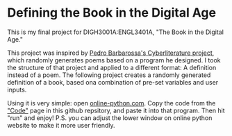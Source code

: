 # Defining the Book in the Digital Age
This is my final project for DIGH3001A:ENGL3401A, "The Book in the Digital Age." 

This project was inspired by [Pedro Barbarossa's Cyberliterature project](https://collection.eliterature.org/3/works/cyberliterature/PB_ELC3.html#annotations:eczrKBJ5Eeul8YvJvHSACA), which randomly generates poems based on a program he designed. I took the structure of that project and applied to a different format: A definition instead of a poem. The following project creates a randomly generated definition of a book, based ona combination of pre-set variables and user inputs. 

Using it is very simple: open [online-python.com](https://www.online-python.com/). Copy the code from the ["Code"](https://github.com/zoe-f-cyborg/definition_of_a_book_project/blob/main/Code) page in this github repsitory, and paste it into that program. Then hit "run" and enjoy!
P.S. you can adjust the lower window on online python website to make it more user friendly. 

